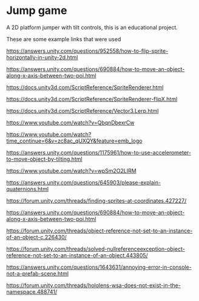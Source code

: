 # Jump game
A 2D platform jumper with tilt controls, this is an educational project.

These are some example links that were used
 
https://answers.unity.com/questions/952558/how-to-flip-sprite-horizontally-in-unity-2d.html

https://answers.unity.com/questions/690884/how-to-move-an-object-along-x-axis-between-two-poi.html

https://docs.unity3d.com/ScriptReference/SpriteRenderer.html

https://docs.unity3d.com/ScriptReference/SpriteRenderer-flipX.html

https://docs.unity3d.com/ScriptReference/Vector3.Lerp.html

https://www.youtube.com/watch?v=QbqnDbexrCw

https://www.youtube.com/watch?time_continue=6&v=zc8ac_qUXQY&feature=emb_logo

https://answers.unity.com/questions/1175961/how-to-use-accelerometer-to-move-object-by-tilting.html

https://www.youtube.com/watch?v=wpSm2O2LIRM

https://answers.unity.com/questions/645903/please-explain-quaternions.html

https://forum.unity.com/threads/finding-sprites-at-coordinates.427227/

https://answers.unity.com/questions/690884/how-to-move-an-object-along-x-axis-between-two-poi.html

https://forum.unity.com/threads/object-reference-not-set-to-an-instance-of-an-object-c.226430/

https://forum.unity.com/threads/solved-nullreferenceexception-object-reference-not-set-to-an-instance-of-an-object.443805/

https://answers.unity.com/questions/1643631/annoying-error-in-console-not-a-prefab-scene.html

https://forum.unity.com/threads/hololens-wsa-does-not-exist-in-the-namespace.488741/